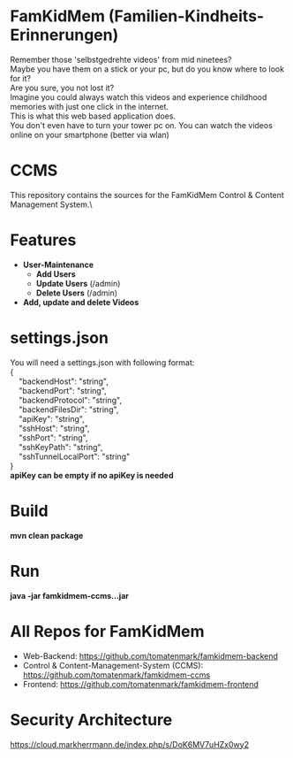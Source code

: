 # FamKidMem (Familien-Kindheits-Erinnerungen)
Remember those 'selbstgedrehte videos' from mid ninetees?\
Maybe you have them on a stick or your pc, but do you know where to look for it?\
Are you sure, you not lost it?\
Imagine you could always watch this videos and experience childhood memories with just one click in the internet.\
This is what this web based application does.\
You don't even have to turn your tower pc on. You can watch the videos online on your smartphone (better via wlan)

# CCMS
This repository contains the sources for the FamKidMem Control & Content Management System.\


# Features
* **User-Maintenance**
  * **Add Users**
  * **Update Users** (/admin)
  * **Delete Users** (/admin)
* **Add, update and delete Videos**

# settings.json
You will need a settings.json with following format:\
{\
&nbsp;&nbsp;&nbsp;&nbsp;"backendHost": "string",\
&nbsp;&nbsp;&nbsp;&nbsp;"backendPort": "string",\
&nbsp;&nbsp;&nbsp;&nbsp;"backendProtocol": "string",\
&nbsp;&nbsp;&nbsp;&nbsp;"backendFilesDir": "string",\
&nbsp;&nbsp;&nbsp;&nbsp;"apiKey": "string",\
&nbsp;&nbsp;&nbsp;&nbsp;"sshHost": "string",\
&nbsp;&nbsp;&nbsp;&nbsp;"sshPort": "string",\
&nbsp;&nbsp;&nbsp;&nbsp;"sshKeyPath": "string",\
&nbsp;&nbsp;&nbsp;&nbsp;"sshTunnelLocalPort": "string"\
}\
**apiKey can be empty if no apiKey is needed**

# Build
**mvn clean package**

# Run
**java -jar famkidmem-ccms...jar**

# All Repos for FamKidMem
* Web-Backend: https://github.com/tomatenmark/famkidmem-backend
* Control & Content-Management-System (CCMS): https://github.com/tomatenmark/famkidmem-ccms
* Frontend: https://github.com/tomatenmark/famkidmem-frontend

# Security Architecture
https://cloud.markherrmann.de/index.php/s/DoK6MV7uHZx0wy2